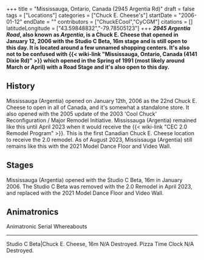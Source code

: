 +++
title = "Mississauga, Ontario, Canada (2945 Argentia Rd)"
draft = false
tags = ["Locations"]
categories = ["Chuck E. Cheese's"]
startDate = "2006-01-12"
endDate = ""
contributors = ["ChuckECool","CyCGM"]
citations = []
latitudeLongitude = ["43.59848832","-79.78505123"]
+++
***2945 Argentia Road*, also known as ***Argentia*, is a Chuck E. Cheese that opened in January 12, 2006 with the Studio C Beta, 16m stage and is still open to this day.
It is located around a few unnamed shopping centers.
It's also not to be confused with {{< wiki-link "Mississauga, Ontario, Canada (4141 Dixie Rd)" >}} which opened in the Spring of 1991 (most likely around March or April) with a Road Stage and it's also open to this day.****

## History

Mississauga (Argentia) opened on January 12th, 2006 as the 22nd Chuck E. Cheese to open in all of Canada, and it's somewhat a standalone store. It also opened with the 2005 update of the 2003 'Cool Chuck' Reconfiguration / Major Remodel Initiative.
Mississauga (Argentia) remained like this until April 2023 when it would receive the {{< wiki-link "CEC 2.0 Remodel Program" >}}. This is the first Canadian Chuck E. Cheese location to receive the 2.0 remodel.
As of August 2023, Mississauga (Argentia) still remains like this with the 2021 Model Dance Floor and Video Wall.

## Stages

Mississauga (Argentia) opened with the Studio C Beta, 16m in January 2006.
The Studio C Beta was removed with the 2.0 Remodel in April 2023, and replaced with the 2021 Model Dance Floor and Video Wall.

## Animatronics

  Animatronic                           Serial   Whereabouts
  ------------------------------------- -------- -------------
  Studio C Beta|Chuck E. Cheese, 16m   N/A      Destroyed.
  Pizza Time Clock                      N/A      Destroyed.
